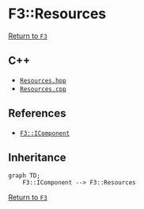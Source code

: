 # F3::Resources

[Return to `F3`](/docs/F3.md)

## C++

- [`Resources.hpp`](/c++/include/Resources.hpp)
- [`Resources.cpp`](/c++/source/Resources.cpp)

## References

- [`F3::IComponent`](/docs/F3/IComponent.md)

## Inheritance

```mermaid
graph TD;
    F3::IComponent --> F3::Resources
```

[Return to `F3`](/docs/F3.md)